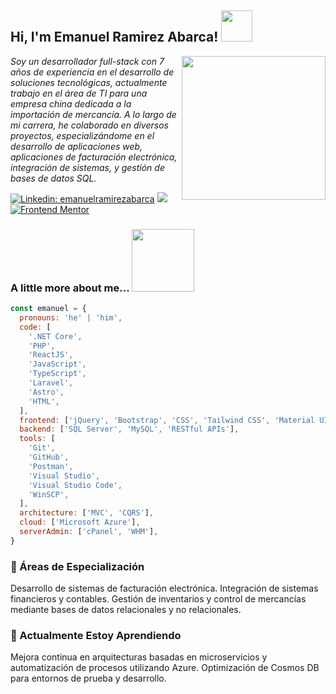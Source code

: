 <h2> Hi, I'm Emanuel Ramirez Abarca! <img src="https://media.giphy.com/media/2DsBnF1sYl444gpEmw/giphy.gif?cid=ecf05e47qw1rj0sv3ta8ugqz6ti7aeajni28bwspgfyottc7&ep=v1_stickers_search&rid=giphy.gif&ct=s" width="50"></h2>
<img align='right' src="https://i.pinimg.com/originals/e4/26/70/e426702edf874b181aced1e2fa5c6cde.gif" width="230">

<p><em>
Soy un desarrollador full-stack con 7 años de experiencia en el desarrollo de soluciones tecnológicas, actualmente trabajo en el área de TI para una empresa china dedicada a la importación de mercancía. A lo largo de mi carrera, he colaborado en diversos proyectos, especializándome en el desarrollo de aplicaciones web, aplicaciones de facturación electrónica, integración de sistemas, y gestión de bases de datos SQL.
</em></p>

[![Linkedin: emanuelramirezabarca](https://img.shields.io/badge/-emanuelramirezabarca-blue?style=flat-square&logo=Linkedin&logoColor=white&link=https://www.linkedin.com/in/emanuelramirezabarca/)](https://www.linkedin.com/in/emanuelramirezabarca//)
[![](https://img.shields.io/badge/Gmail-emanuelrr55%40gmail.com-red)](mailto:emanuelrr55@gmail.com)
[![Frontend Mentor](https://img.shields.io/badge/Frontend%20Mentor-Profile-blue)](https://www.frontendmentor.io/profile/emanuel-ra)

### A little more about me... <img src="https://media.giphy.com/media/cVrccUf0NC1TQlLiZf/giphy.gif?cid=790b761158ayf7ects9cy6cik40gkft5zdud8c95u7ja6qdz&ep=v1_stickers_search&rid=giphy.gif&ct=s" width="100" height="auto" >

```javascript
const emanuel = {
  pronouns: 'he' | 'him',
  code: [
    '.NET Core',
    'PHP',
    'ReactJS',
    'JavaScript',
    'TypeScript',
    'Laravel',
    'Astro',
    'HTML',
  ],
  frontend: ['jQuery', 'Bootstrap', 'CSS', 'Tailwind CSS', 'Material UI'],
  backend: ['SQL Server', 'MySQL', 'RESTful APIs'],
  tools: [
    'Git',
    'GitHub',
    'Postman',
    'Visual Studio',
    'Visual Studio Code',
    'WinSCP',
  ],
  architecture: ['MVC', 'CQRS'],
  cloud: ['Microsoft Azure'],
  serverAdmin: ['cPanel', 'WHM'],
}
```

<h3>🎯 Áreas de Especialización</h3>
Desarrollo de sistemas de facturación electrónica.
Integración de sistemas financieros y contables.
Gestión de inventarios y control de mercancías mediante bases de datos relacionales y no relacionales.
<br/>
<h3>🌱 Actualmente Estoy Aprendiendo</h3>
Mejora continua en arquitecturas basadas en microservicios y automatización de procesos utilizando Azure.
Optimización de Cosmos DB para entornos de prueba y desarrollo.

<!--
**emanuel-ra/emanuel-ra** is a ✨ _special_ ✨ repository because its `README.md` (this file) appears on your GitHub profile.

Here are some ideas to get you started:

- 🔭 I’m currently working on ...
- 🌱 I’m currently learning ...
- 👯 I’m looking to collaborate on ...
- 🤔 I’m looking for help with ...
- 💬 Ask me about ...
- 📫 How to reach me: ...
- 😄 Pronouns: ...
- ⚡ Fun fact: ...
-->
